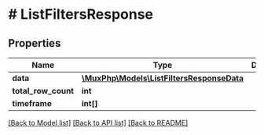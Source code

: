 # # ListFiltersResponse

## Properties

Name | Type | Description | Notes
------------ | ------------- | ------------- | -------------
**data** | [**\MuxPhp\Models\ListFiltersResponseData**](ListFiltersResponseData.md) |  | [optional]
**total_row_count** | **int** |  | [optional]
**timeframe** | **int[]** |  | [optional]

[[Back to Model list]](../../README.md#models) [[Back to API list]](../../README.md#endpoints) [[Back to README]](../../README.md)

